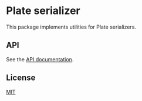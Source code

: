 # Plate serializer

This package implements utilities for Plate serializers.

## API

See the [API documentation](https://plate-api.udecode.io/globals.html). 

## License

[MIT](../../../LICENSE)
